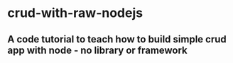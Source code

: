 # crud-with-raw-nodejs
## A code tutorial to teach how to build simple crud app with node - no library or framework
